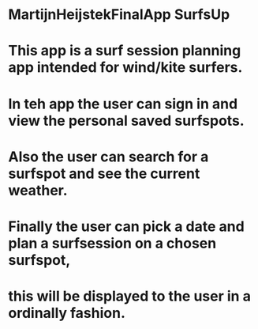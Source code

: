 # MartijnHeijstekFinalApp SurfsUp

# This app is a surf session planning app intended for wind/kite surfers.
# In teh app the user can sign in and view the personal saved surfspots.
# Also the user can search for a surfspot and see the current weather.
# Finally the user can pick a date and plan a surfsession on a chosen surfspot, 
# this will be displayed to the user in a ordinally fashion.






